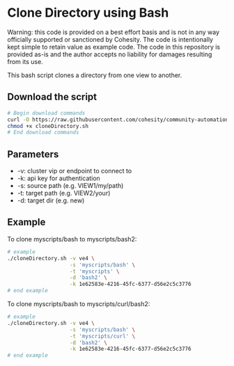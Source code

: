 # Clone Directory using Bash

Warning: this code is provided on a best effort basis and is not in any way officially supported or sanctioned by Cohesity. The code is intentionally kept simple to retain value as example code. The code in this repository is provided as-is and the author accepts no liability for damages resulting from its use.

This bash script clones a directory from one view to another.

## Download the script

```bash
# Begin download commands
curl -O https://raw.githubusercontent.com/cohesity/community-automation-samples/main/bash/cloneDirectory/cloneDirectory.sh
chmod +x cloneDirectory.sh
# End download commands
```

## Parameters

* -v: cluster vip or endpoint to connect to
* -k: api key for authentication
* -s: source path (e.g. VIEW1/my/path)
* -t: target path (e.g. VIEW2/your)
* -d: target dir (e.g. new)

## Example

To clone myscripts/bash to myscripts/bash2:

```bash
# example
./cloneDirectory.sh -v ve4 \
                    -s 'myscripts/bash' \
                    -t 'myscripts' \
                    -d 'bash2' \
                    -k 1e62583e-4216-45fc-6377-d56e2c5c3776
# end example
```

To clone myscripts/bash to myscripts/curl/bash2:

```bash
# example
./cloneDirectory.sh -v ve4 \
                    -s 'myscripts/bash' \
                    -t 'myscripts/curl' \
                    -d 'bash2' \
                    -k 1e62583e-4216-45fc-6377-d56e2c5c3776
# end example
```
